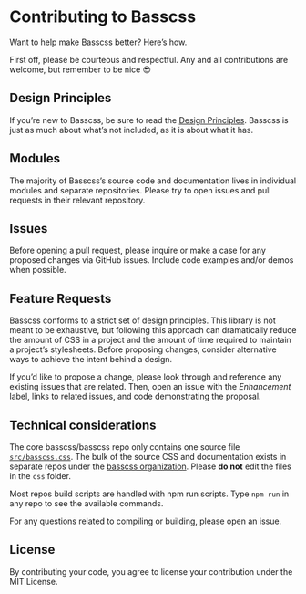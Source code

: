 # Contributing to Basscss

Want to help make Basscss better? Here’s how.

First off, please be courteous and respectful.
Any and all contributions are welcome, but remember to be nice :sunglasses:

## Design Principles

If you’re new to Basscss, be sure to read the [Design Principles](http://www.basscss.com/docs/reference/principles/).
Basscss is just as much about what’s not included, as it is about what it has.

## Modules

The majority of Basscss’s source code and documentation lives in individual modules and separate repositories.
Please try to open issues and pull requests in their relevant repository.

## Issues

Before opening a pull request, please inquire or make a case for any proposed changes via GitHub issues.
Include code examples and/or demos when possible.

## Feature Requests

Basscss conforms to a strict set of design principles.
This library is not meant to be exhaustive, but following this approach can dramatically reduce the amount of CSS in a project and the amount of time required to maintain a project’s stylesheets.
Before proposing changes, consider alternative ways to achieve the intent behind a design.

If you’d like to propose a change, please look through and reference any existing issues that are related.
Then, open an issue with the *Enhancement* label, links to related issues, and code demonstrating the proposal.

## Technical considerations

The core basscss/basscss repo only contains one source file [`src/basscss.css`](src/basscss.css).
The bulk of the source CSS and documentation exists in separate repos under the [basscss organization](https://github.com/basscss).
Please **do not** edit the files in the `css` folder.

Most repos build scripts are handled with npm run scripts. Type `npm run` in any repo to see the available commands.

For any questions related to compiling or building, please open an issue.

## License

By contributing your code, you agree to license your contribution under the MIT License.

